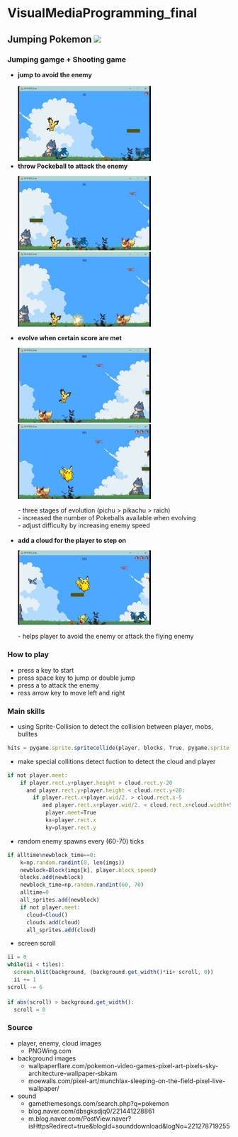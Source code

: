 # VisualMediaProgramming_final
## Jumping Pokemon <img src="https://img.shields.io/badge/Python-3776AB?style=flat&logo=Python&logoColor=white"/> 
### Jumping gamge + Shooting game

* **jump to avoid the enemy**<br><br>
  <img src="./assets/jump.jpg" width="300">
* **throw Pockeball to attack the enemy**
  <p><img src="./assets/attack1.jpg" width="300"><img src="./assets/attack2.jpg" width="300"></p>
* **evolve when certain score are met**
  <p><img src="./assets/evolve1.jpg" width="300"><img src="./assets/evolve2.jpg" width="300"></p>
  - three stages of evolution (pichu > pikachu > raich)<br>
  - increased the number of Pokeballs available when evolving<br>
  - adjust difficulty by increasing enemy speed<br><br>
* **add a cloud for the player to step on**
  <p><img src="./assets/cloud1.jpg" width="300"></p>
  - helps player to avoid the enemy or attack the flying enemy

   
### How to play
* press a key to start
* press space key to jump or double jump
* press a to attack the enemy
* ress arrow key to move left and right


### Main skills
* using Sprite-Collision to detect the collision between player, mobs, bulltes
```javascript
hits = pygame.sprite.spritecollide(player, blocks, True, pygame.sprite.collide_rect)
```
* make special collitions detect fuction to detect the cloud and player
```javascript
if not player.meet:
    if player.rect.y+player.height > cloud.rect.y-20
      and player.rect.y+player.height < cloud.rect.y+20:
        if player.rect.x+player.wid/2. > cloud.rect.x-5
           and player.rect.x+player.wid/2. < cloud.rect.x+cloud.width+5:
            player.meet=True
            kx=player.rect.x
            ky=player.rect.y
```
* random enemy spawns every (60-70) ticks
```javascript
if alltime%newblock_time==0:
    k=np.random.randint(0, len(imgs))  
    newblock=Block(imgs[k], player.block_speed)
    blocks.add(newblock)
    newblock_time=np.random.randint(60, 70)
    alltime=0
    all_sprites.add(newblock)
    if not player.meet:
      cloud=Cloud() 
      clouds.add(cloud)
      all_sprites.add(cloud)
  ```
* screen scroll
```javascript
ii = 0
while(ii < tiles):
  screen.blit(background, (background.get_width()*ii+ scroll, 0))
  ii += 1
scroll -= 6

if abs(scroll) > background.get_width():
  scroll = 0
```

### Source
* player, enemy, cloud images
  * PNGWing.com
* background images
  * wallpaperflare.com/pokemon-video-games-pixel-art-pixels-sky-architecture-wallpaper-sbkam 
  * moewalls.com/pixel-art/munchlax-sleeping-on-the-field-pixel-live-wallpaper/
* sound
  * gamethemesongs.com/search.php?q=pokemon
  * blog.naver.com/dbsgksdjq0/221441228861
  * m.blog.naver.com/PostView.naver?isHttpsRedirect=true&blogId=sounddownload&logNo=221278719255




